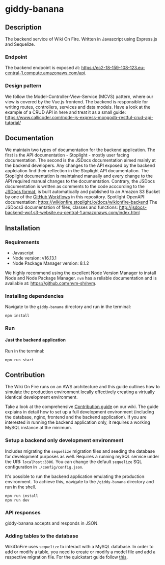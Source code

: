 # giddy-banana
## Description
The backend service of Wiki On Fire. Written in Javascript using Express.js and Sequelize.

### Endpoint
The backend endpoint is exposed at: https://ec2-18-159-108-123.eu-central-1.compute.amazonaws.com/api.

### Design pattern
We follow the Model-Controller-View-Service (MCVS) pattern, where our view is covered by the Vue.js frontend. The backend is responsible for writing routes, controllers, services and data models. Have a look at the example of a CRUD API in here and treat it as a small guide: https://www.callicoder.com/node-js-express-mongodb-restful-crud-api-tutorial/

## Documentation
We maintain two types of documentation for the backend application. The first is the API documentation - Stoplight - mostly user facing documentation. The second is the JSDocs documentation aimed mainly at the backend developers. Any changes to the API exposed by the backend applciation find their reflection in the Stoplight API documentation. The Stoplight documentation is maintained manually and every change to the API required manual changes to the documentation. Contrary, the JSDocs documentation is written as comments to the code acccording to the [JSDocs format](https://jsdoc.app), is built automatically and published to an Amazon S3 Bucket by one of the [GitHub Workflows](https://github.com/kpagacz/wiki-on-fire/blob/main/.github/workflows/build-deploy-docs.yaml) in this repository.
Spotlight OpenAPI documentation: https://wikionfire.stoplight.io/docs/wikionfire-backend
The JSDocs3 documentation of files, classes and functions: http://jsdocs-backend-wof.s3-website.eu-central-1.amazonaws.com/index.html

## Installation
### Requirements
* Javascript
* Node version: v16.13.1
* Node Package Manager version: 8.1.2

We highly recommend using the excellent Node Version Manager to install Node and Node Package Manager. `nvm` has a reliable documentation and is available at: https://github.com/nvm-sh/nvm.

### Installing dependencies
Navigate to the `giddy-banana` directory and run in the terminal:
```
npm install
```

### Run
#### Just the backend application
Run in the terminal:
```
npm run start
```

## Contribution
The Wiki On Fire runs on an AWS architecture and this guide outlines how to simulate the production environment locally effectively creating a virtually identical development environment.

Take a look at the comprehensive [Contribution guide](https://github.com/kpagacz/wiki-on-fire/wiki/Contribution-guide) on our wiki. The guide explains in detail how to set up a full development environment (including the database, nginx, frontend and the backend application). If you are interested in running the backend application only, it requires a working MySQL instance at the minimum.

### Setup a backend only development environment
Includes migrating the `sequelize` migration files and seeding the database for development purposes as well. Requires a running mySQL service under the URI: `localhost:3306`. You can change the default `sequelize` SQL configuration in `./config/config.json`.

It's possible to run the backend application emulating the production environment. To achieve this, navigate to the `/giddy-banana` directory and run in the shell.
```
npm run install
npm run dev
```

### API responses
giddy-banana accepts and responds in JSON.

### Adding tables to the database
WikiOnFire uses `sequelize` to interact with a MySQL database. In order to add or modify a table, you need to create or modify a model file and add a respective migration file. For the quickstart guide follow [this](https://sequelize.org/master/manual/migrations.html).
